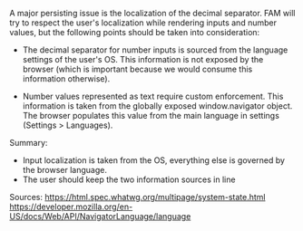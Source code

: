 A major persisting issue is the localization of the decimal separator. FAM will try to respect the user's localization while rendering inputs and number values, but the following points should be taken into consideration:

- The decimal separator for number inputs is sourced from the language settings of the user's OS. This information is not exposed by the browser (which is important because we would consume this information otherwise).

- Number values represented as text require custom enforcement. This information is taken from the globally exposed window.navigator object. The browser populates this value from the main language in settings (Settings > Languages).

Summary:

- Input localization is taken from the OS, everything else is governed by the browser language.
- The user should keep the two information sources in line

Sources:
https://html.spec.whatwg.org/multipage/system-state.html
https://developer.mozilla.org/en-US/docs/Web/API/NavigatorLanguage/language